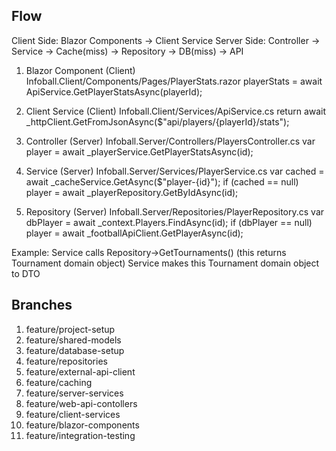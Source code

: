 ## Flow

Client Side: Blazor Components -> Client Service
Server Side: Controller -> Service -> Cache(miss) -> Repository -> DB(miss) -> API


1. Blazor Component (Client)
Infoball.Client/Components/Pages/PlayerStats.razor
playerStats = await ApiService.GetPlayerStatsAsync(playerId);

2. Client Service (Client)
Infoball.Client/Services/ApiService.cs
return await _httpClient.GetFromJsonAsync<PlayerStatsDto>($"api/players/{playerId}/stats");

3. Controller (Server)
Infoball.Server/Controllers/PlayersController.cs
var player = await _playerService.GetPlayerStatsAsync(id);

4. Service (Server)
Infoball.Server/Services/PlayerService.cs
var cached = await _cacheService.GetAsync($"player-{id}");
if (cached == null) player = await _playerRepository.GetByIdAsync(id);

5. Repository (Server)
Infoball.Server/Repositories/PlayerRepository.cs
var dbPlayer = await _context.Players.FindAsync(id);
if (dbPlayer == null) player = await _footballApiClient.GetPlayerAsync(id);

Example:
Service calls Repository->GetTournaments() (this returns Tournament domain object)
Service makes this Tournament domain object to DTO

## Branches

1. feature/project-setup
2. feature/shared-models
3. feature/database-setup
4. feature/repositories
5. feature/external-api-client
6. feature/caching
7. feature/server-services
8. feature/web-api-contollers
9. feature/client-services
10. feature/blazor-components
11. feature/integration-testing
